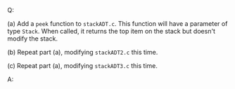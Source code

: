 Q:

(a) Add a `peek` function to `stackADT.c`. This function will have a parameter
of type `Stack`. When called, it returns the top item on the stack but doesn't
modify the stack.

(b) Repeat part (a), modifying `stackADT2.c` this time.

(c) Repeat part (a), modifying `stackADT3.c` this time.

A:
